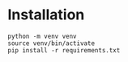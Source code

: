 
# Installation

```
python -m venv venv
source venv/bin/activate
pip install -r requirements.txt
```
